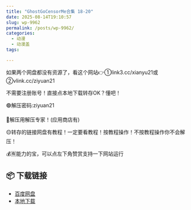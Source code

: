 ```yaml
---
title: "GhostGoCensorMe合集 18-20"
date: 2025-08-14T19:10:57
slug: wp-9962
permalink: /posts/wp-9962/
categories:
  - 动漫
  - 动漫盖
tags:

---
```


如果两个网盘都没有资源了，看这个网站👉①link3.cc/xianyu21或②vlink.cc/ziyuan21

不需要注册账号！直接点本地下载转存OK？懂吧！

🟢解压密码:ziyuan21

🔵解压用解压专家！(应用商店有)

🟡转存的链接网盘有教程！一定要看教程！按教程操作！不按教程操作你不会解压！

💰🈶能力的宝，可以点左下角赞赏支持一下网站运行

## 📦 下载链接
- [百度网盘](https://blziyuan21.com/pay-download/9962?key=7ba4bdf8fa&down_id=0)
- [本地下载](https://blziyuan21.com/pay-download/9962?key=7ba4bdf8fa&down_id=1)


